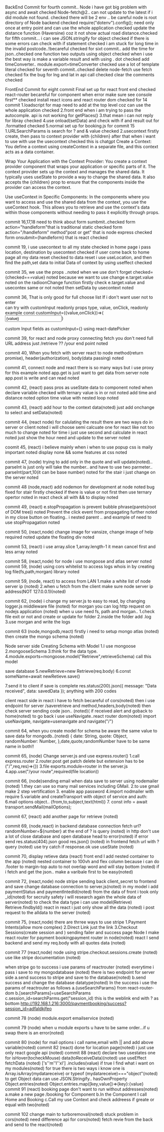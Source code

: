 BackEnd Commit
for fourth commit..
Node i have got big problem with async and await checked
Node-fetch@2.. can not update to the latest if i did module not found. checked
there will be 2 env .. be careful node is root directory of Node backend checked
require("dotenv").config(); need only once at entry point and can use the whole application checked
update the distance function (Haversine) coz it not show actual road distance.checked
for fifth commit...
i can see JSON.stringify for object checked
if there is some errors can check with if statement checked
i am stuck for long time in the invalid postcode..!becareful checked
for sixt commit..
add the time for json..checked
one function two outputs using object checked
when i use the best way is make a variable result and with using . dot checked
add timeConverter.. module.export=timeConverter checked
use a lot of template literal checked
for seventh commit..checked
delete node-fetch use fetch checked
fix the bug for lng and lat in api call checked
clear the comments checked

FrontEnd Commit
for eight commit
Final set up for react front end checked
react-router becareful for component when error make sure see console first\*\* checked
install react icons and react router dom checked
for 14 commit
1.loadscript for map need to add at the top level coz can use the whole application checked
2.front end when i am trying to pass the autocomple. api is not working for getPlaces()
3.that mean i can not reply for libray checked
4.use onload(setData) and check with if and result out for .formatted checked
5.normal set up for booking.js
for commit 15
1.URLSearchParams is search for ? and & value checked
2.usecontext firstly create, then pass to context provider with {children} after that when i want to use with use the usecontext checked
this is chatgpt
Create a Context: You define a context using createContext in a separate file, and this context acts as a data container.

Wrap Your Application with the Context Provider: You create a context provider component that wraps your application or specific parts of it. The context provider sets up the context and manages the shared data. It typically uses useState to provide a way to change the shared data. It also accepts the {children} prop to ensure that the components inside the provider can access the context.

Use useContext in Specific Components: In the components where you want to access and use the shared data from the context, you use the useContext hook. This allows you to retrieve and use the context's data within those components without needing to pass it explicitly through props.

commit 16,17,18
need to think about form sumbmit..checked
form action="handleform"that is traditional static checked
form action="/handleform" method"post or get" that is node express checked
form onsubmit={handleform} that is react checked

commit 19,
i use usecontext to all my state checked
in home page i pass location, destination by usecontext checked
if user come back to home page all my data reset checked
to data reset i use useLocation, and then find the path,set data to initial Data of context by using useffect checked

commit 35,
we use the props ..noted
when we use don't forget checked={checked===value} noted
because we want to use change e.target.value noted
on the radioonChange function firstly check e.target.value and usecontex same or not noted
then setData by usecontext noted

commit 36,
That is only good for full choose list
If i don't want user not to enter  
can try with customInput readonly props
type, value, onClick, readonly
example
const customInput=({value,onClick})=>(
<input type=text readOnly value={value} onClick={onClick}
/>)

custom Input fields as customInput={<CustomInput />}
using react-datePicker

commit 39,
for react and node proxy connecting fetch
you don't need full URL address just /retrieve ?? /your end point noted

commit 40,
When you fetch with server react to node
method(return promise), header(authorization), body(data passing) noted

commit 41,
connect node and react there is so many ways but i use proxy for this example noted
app.get is just want to get data from server note
app.post is write and can read noted

commit 42,
(react)
pass pros as useState data to component noted
when declare variable checked with ternary value is in or not noted
add time and distance noted
option time value with nested loop noted

commit 43,
(react)
add hour to the context data(noted)
just add onchange to select and setData(noted)

commit 44,
(react node)
for calulating the result there are two ways do in server or client noted
i will choose semi calcuate one for react like not too much to change noted
for time i just use second and calculate in react noted
just show the hour need and update to the server noted

coomit 45,
(react)
i believe mainly when i when to use popup css is maily important noted
display none && some features at css noted

commit 47,
(node)
trying to add only in the quote and will update(noted)..
parseInt is just only will take the number.. and have to use two parmeter.. parseInt(part,10(it can be base number) noted
for the stair i just change on the server noted

commit 48
(node,react)
add nodemon for development at node noted
bug fixed for stair firstly checked if there is value or not first then use ternary opertor noted
in react check all with && to display noted

commit 49,
(react)
e.stopPropagation is prevent bubble phrase(parets(root of DOM tree)) noted
Prevent the click event from propagating further noted
in my close button on floating.. i nested parent .. and example of need to use stopPropagation noted

commit 50,
(react,node)
change image for vansize, change image of help required noted
update the floating div noted

commit 53,
(react)
i use array.slice 1,array.length-1 it mean cancel first and less array noted

commit 58,
(react,node)
for node i use mongoose and atlas server noted
commit 59,
(node)
using cors whitelist to access
logs whois in by creating log file(fs,path,morgan) library noted

commit 59,
(node, react)
to access from LAN
1.make a white list of node server ip (noted)
2.when u fetch from the client make sure node server ip address(NOT 127.0.0.1)(noted)

commit 62,
(node)
i change my server.js to easy to read, by changing logger.js middleware file (noted)
for morgan you can log http request on nodejs application (noted)
when u use need fs, path and morgan..
1.check file exit or not and create or update for folder
2.inside the folder add .log
3.use morgan and write the logs

commit 63
(node,mongodb,react)
firstly i need to setup mongo atlas (noted)
then create the mongo schema (noted)

Node server side
Creating Schema with Model
1.I use mongoose
2.mongooseSchema
3.think for the data type.
4.module.exports=mongoose.model("Retrieve",retrieveSchema)
call this model

save database
5.newRetrieve=new Retrieve(req.body)
6.const someName=await newRetieve.save()

7.send it to client if save is complete
res.status(200).json({ message: "Data received", data: savedData });
anything with 200 codes

client react side
in react i have to fetch becareful of cors(noted)
then i use endpoint for server /saveretrieve and method,headers,body(noted)
then check server sending code json.. (noted)(
if received alert and goback to home(noted)
to go back i use useNavigate..react router dom(noted)
import useNavigate, navigate=usenavigate and navigate("/")

commit 64,
when you create model for schema be aware the same value to save data for mongodb..(noted)
{ date: String,
quote: Object,
randomNumber: Number,
},date,quote,randomNumber have to be same name in both!!

commit 65,
(node)
Change server.js and use express.router()
1.call express.router
2.router.post get patch delete but extension has to be ("/",req,res)=>{})
3.file exports.module=router
in the server.js
4.app.use("/your route",required(file location))

commit 66,
(node)sending email when data save to server
using nodemailer (noted)
1.they can use so many mail services including GMail.
2.to use gmail make 2 step vertification 3. enable app password
4.import nodmailer with require
5.variable and createTransport with object of service and auth:
6.mail options object.. {from,to,subject,text(html)} 7. const info = await transport.sendMail(mailOptions);

commit 67,
(react)
add another page for retrieve (noted)

commit 69,
(node,react)
in backend
database connection fetch url?randomNumber=${number} at the end of ? is query (noted)
in http don't use a lot of close database and open database head to error(noted)
if error send res.status(404).json good res.json() (noted)
in frontend
fetch url with ?query (noted)
use try catch if response.ok use useState (noted)

commit 70,
display retieve data
(react)
front end
I add nested container to the app (noted)
nested container to 100vh and flex column
because i can do .footer to margin-top auto to not overlap word and will stay bottom (noted)
if i fetch and get the json.. make a varibale first to be easy(noted)

commit 72,
(react,node)
node
stripe sending back client_secret to frontend and save
change database connection to server.js(noted)
in my model i add paymentStatus and paymentIntedId(noted)
from the data of front i took only \_id(noted)
for secruity safety i will research again the whole data of server(noted)
to check the data type i can use model(Retrieve) Retrieve.findbyId()
react
in react i just only show all the data (noted)
i post request to the alldata to the server (noted)

commit 75,
(react,node)
there are thrree ways to use stripe
1.Payment Intents(allow more complex)
2.Direct Link just the link
3.Checkout Sessions(create session and ) sending failer and success page
Node
I make react router for payment bookingpayment router in node(noted)
react
I send backend and send my req.body with all quotes data (noted)

commit 77
(react,node)
node
using stripe.checkout.sessions.create (noted)
use like stripe documentation (noted)

when stripe go to success i use params of reactrouter (noted)
everytime i pass i save to my mongodatabase (noted)
there is two endpoint for server side
a.send success to stripe and save to the database(noted)
b.send success and change the database datatype(noted)
In the success i use the params of reactrouter as follows
a.{useSearchParams} from react-router-dom
b.[searchParams]=useSearchParams
c.session_id=searchParms.get("session_id) this is the weblink end with ? as bottom
http://192.168.1.216:3000/paymentbooking/success?session_id=adfaldkjfeo

commit 78
(node)
module.export emailservice (noted)

commit 79
(node)
when u module exports u have to be same order...if u swap there is an error(noted)

commit 80
(node)
for mail options i call name,email with || and add above variable(noted)
commit 82
(react)
done for location page(noted)
i just use only react google api (noted)
commit 88
(react)
declare two usestates one for isHover(tocheckMouse) data(toReceiveData)(noted)
use useEffect fetchData (noted)
['s''m''l''xl'] .includes(value) if true I find what i want on my modules(noted)
for true there is two ways i know one is Array.isArray(mydatareceive)
or typeof (mydatareceive)==="object"(noted)
to get Object data can use JSON.Stringify.. hasOwnProperty Object.entries(noted)
Object.entries.map([key,value])=>{key}:{value}
commit 91
(react)
booking page don't want to run without addresses(noted)
a.make a new page /booking for <Private /> Component
b.In the Component I call Home and Booking
c.Call my use Context and check addreess if greate or equal with two(noted)

commit 102
change main to turboremoval(noted)
stuck problem in cors(noted)
need difference api for cors(noted)
fetch revie from the back and send to the react(noted)
